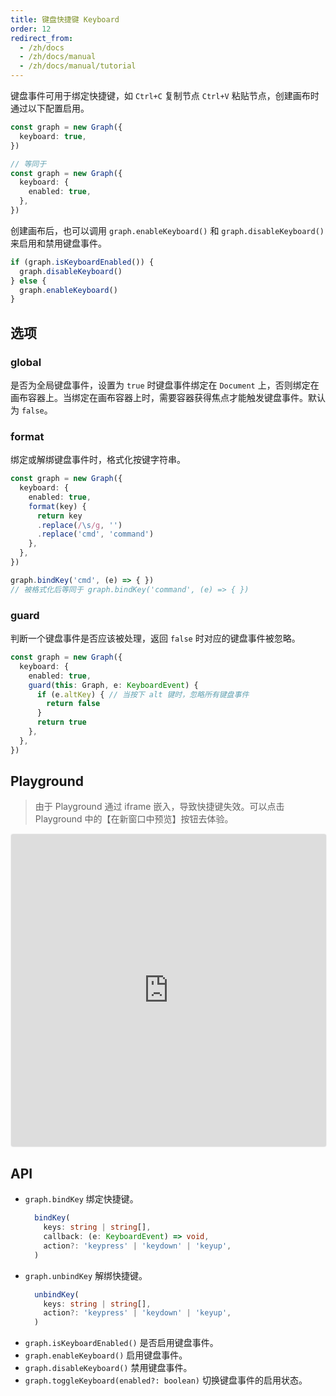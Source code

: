 ```yaml
---
title: 键盘快捷键 Keyboard
order: 12
redirect_from:
  - /zh/docs
  - /zh/docs/manual
  - /zh/docs/manual/tutorial
---
```


键盘事件可用于绑定快捷键，如 `Ctrl+C` 复制节点 `Ctrl+V` 粘贴节点，创建画布时通过以下配置启用。

```ts
const graph = new Graph({
  keyboard: true,
})

// 等同于
const graph = new Graph({
  keyboard: {
    enabled: true,
  },
})
```

创建画布后，也可以调用 `graph.enableKeyboard()` 和 `graph.disableKeyboard()` 来启用和禁用键盘事件。

```ts
if (graph.isKeyboardEnabled()) {
  graph.disableKeyboard()
} else {
  graph.enableKeyboard()
}
```

## 选项

### global

是否为全局键盘事件，设置为 `true` 时键盘事件绑定在 `Document` 上，否则绑定在画布容器上。当绑定在画布容器上时，需要容器获得焦点才能触发键盘事件。默认为 `false`。

### format

绑定或解绑键盘事件时，格式化按键字符串。

```ts
const graph = new Graph({
  keyboard: {
    enabled: true,
    format(key) { 
      return key
      .replace(/\s/g, '')
      .replace('cmd', 'command')
    },
  },
})

graph.bindKey('cmd', (e) => { })
// 被格式化后等同于 graph.bindKey('command', (e) => { })
```

### guard

判断一个键盘事件是否应该被处理，返回 `false` 时对应的键盘事件被忽略。

```ts
const graph = new Graph({
  keyboard: {
    enabled: true,
    guard(this: Graph, e: KeyboardEvent) {
      if (e.altKey) { // 当按下 alt 键时，忽略所有键盘事件
        return false 
      }
      return true
    },
  },
})
```

## Playground

> 由于 Playground 通过 iframe 嵌入，导致快捷键失效。可以点击 Playground 中的【在新窗口中预览】按钮去体验。

<iframe
     src="https://codesandbox.io/embed/x6-playground-keyboard-dqoeq?fontsize=14&hidenavigation=1&theme=light&view=preview"
     style="width:100%; height:500px; border:1px solid #f0f0f0; border-radius: 4px; overflow:hidden;"
     title="x6-playground-keyboard"
     allow="accelerometer; ambient-light-sensor; camera; encrypted-media; geolocation; gyroscope; hid; microphone; midi; payment; usb; vr; xr-spatial-tracking"
     sandbox="allow-autoplay allow-forms allow-modals allow-popups allow-presentation allow-same-origin allow-scripts"
   ></iframe>

## API

- `graph.bindKey` 绑定快捷键。
  ```ts
    bindKey(
      keys: string | string[], 
      callback: (e: KeyboardEvent) => void, 
      action?: 'keypress' | 'keydown' | 'keyup',
    )
  ```
- `graph.unbindKey` 解绑快捷键。
  ```ts
    unbindKey(
      keys: string | string[], 
      action?: 'keypress' | 'keydown' | 'keyup',
    )
  ```
- `graph.isKeyboardEnabled()` 是否启用键盘事件。
- `graph.enableKeyboard()` 启用键盘事件。
- `graph.disableKeyboard()` 禁用键盘事件。
- `graph.toggleKeyboard(enabled?: boolean)` 切换键盘事件的启用状态。
